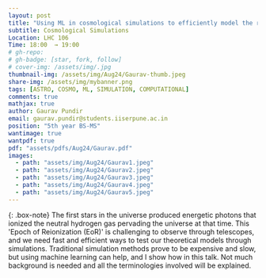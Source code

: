 ```yaml
---
layout: post
title: "Using ML in cosmological simulations to efficiently model the reionization era"
subtitle: Cosmological Simulations
Location: LHC 106
Time: 18:00  → 19:00
# gh-repo:
# gh-badge: [star, fork, follow]
# cover-img: /assets/img/.jpg
thumbnail-img: /assets/img/Aug24/Gaurav-thumb.jpeg
share-img: /assets/img/mybanner.png
tags: [ASTRO, COSMO, ML, SIMULATION, COMPUTATIONAL]
comments: true
mathjax: true
author: Gaurav Pundir 
email: gaurav.pundir@students.iiserpune.ac.in
position: "5th year BS-MS"
wantimage: true
wantpdf: true
pdf: "assets/pdfs/Aug24/Gaurav.pdf"
images:
  - path: "assets/img/Aug24/Gaurav1.jpeg"
  - path: "assets/img/Aug24/Gaurav2.jpeg"
  - path: "assets/img/Aug24/Gaurav3.jpeg"
  - path: "assets/img/Aug24/Gaurav4.jpeg"
  - path: "assets/img/Aug24/Gaurav5.jpeg"
---
```

{: .box-note}
The first stars in the universe produced energetic photons that ionized the neutral hydrogen gas pervading the universe at that time. This 'Epoch of Reionization (EoR)' is challenging to observe through telescopes, and we need fast and efficient ways to test our theoretical models through simulations. Traditional simulation methods prove to be expensive and slow, but using machine learning can help, and I show how in this talk. Not much background is needed and all the terminologies involved will be explained.  
